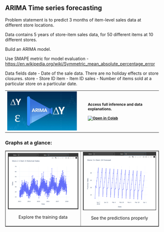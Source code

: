 ## ARIMA Time series forecasting

Problem statement is to predict 3 months of item-level sales data at different store locations. 

Data contains 5 years of store-item sales data, for 50 different items at 10 different stores.

Build an ARIMA model.

Use SMAPE metric for model evaluation - https://en.wikipedia.org/wiki/Symmetric_mean_absolute_percentage_error

Data fields
date - Date of the sale data. There are no holiday effects or store closures.
store - Store ID
item - Item ID
sales - Number of items sold at a particular store on a particular date.


<div align="center">
<table border="0" cellspacing="0" cellpadding="0">
    <tr>
      <td style="padding-right: 30px;">
        <img src="assets/arimalogo.jpg" alt="Logo" width="280"/>
      </td>
      <td style="vertical-align: middle; font-size: 12px; font-weight: bold;">
        Access full inference and data explanations.<br><br>
        <a href="https://colab.research.google.com/drive/1bV5xsfM5UXhRlRGmRN-Mrz47wY-sF1R2?usp=sharing">
          <img src="https://colab.research.google.com/assets/colab-badge.svg" alt="Open in Colab"/>
        </a>
      </td>
    </tr>
</table>
</div>

### Graphs at a glance: 

<div align="center">
<table border="1" cellspacing="15" cellpadding="15">
  <tr>
    <td align="center">
      <img src="assets/train.png" alt="train" width="350"/><br>
      <p>Explore the training data</p>
    </td>
    <td align="center">
      <img src="assets/predict.png" alt="predict" width="350"/><br>
      <p>See the predictions properly</p>
    </td>
  </tr>
  </table>
  </div>
